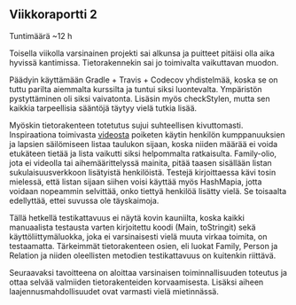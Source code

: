 ## Viikkoraportti 2

Tuntimäärä ~12 h

Toisella viikolla varsinainen projekti sai alkunsa ja puitteet pitäisi olla aika hyvissä kantimissa. Tietorakennekin sai jo toimivalta vaikuttavan muodon.

Päädyin käyttämään Gradle + Travis + Codecov yhdistelmää, koska se on tuttu parilta aiemmalta kurssilta ja tuntui siksi luontevalta. Ympäristön pystyttäminen oli siksi vaivatonta. Lisäsin myös checkStylen, mutta sen kaikkia tarpeellisia sääntöjä täytyy vielä tutkia lisää.

Myöskin tietorakenteen totetutus sujui suhteellisen kivuttomasti. Inspiraationa toimivasta [videosta](https://youtu.be/gQ3iqBh69fU?t=240) poiketen käytin henkilön kumppanuuksien ja lapsien säilömiseen listaa taulukon sijaan, koska niiden määrää ei voida etukäteen tietää ja lista vaikutti siksi helpommalta ratkaisulta. Family-olio, jota ei videolla tai aihemäärittelyssä mainita, pitää taasen sisällään listan sukulaisuusverkkoon lisätyistä henkilöistä. Testejä kirjoittaessa kävi tosin mielessä, että listan sijaan siihen voisi käyttää myös HashMapia, jotta voidaan nopeammin selvittää, onko tiettyä henkilöä lisätty vielä. Se toisaalta edellyttää, ettei suvussa ole täyskaimoja. 

Tällä hetkellä testikattavuus ei näytä kovin kauniilta, koska kaikki manuaalista testausta varten kirjoitettu koodi (Main, toStringit) sekä käyttöliittymäluokka, joka ei varsinaisesti vielä muuta virkaa toimita, on testaamatta. Tärkeimmät tietorakenteen osien, eli luokat Family, Person ja Relation ja niiden oleellisten metodien testikattavuus on kuitenkin riittävä.

Seuraavaksi tavoitteena on aloittaa varsinaisen toiminnallisuuden toteutus ja ottaa selvää valmiiden tietorakenteiden korvaamisesta. Lisäksi aiheen laajennusmahdollisuudet ovat varmasti vielä mietinnässä.
